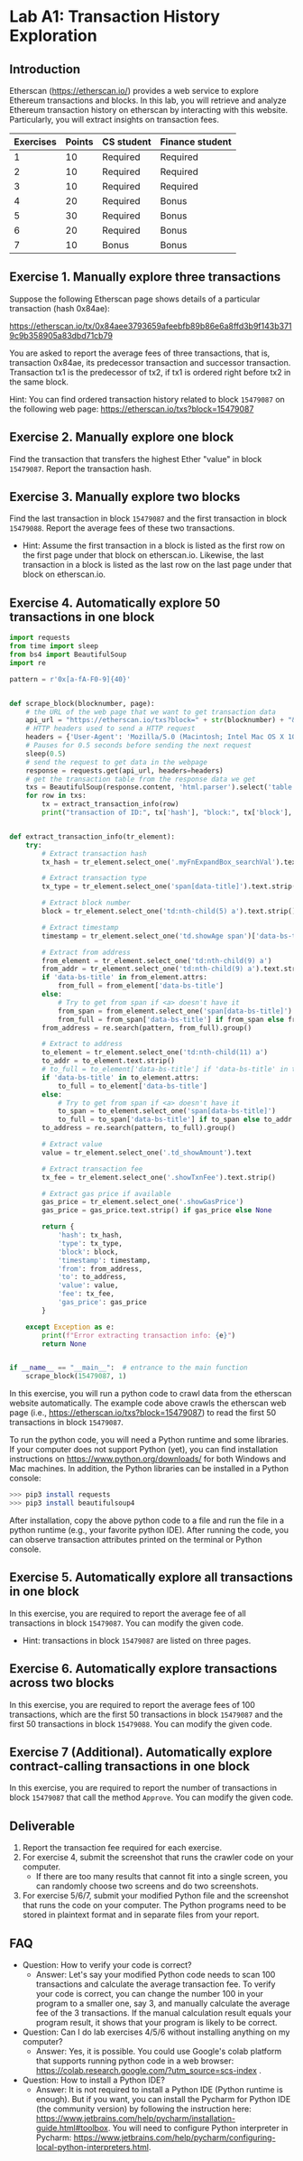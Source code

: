 Lab A1: Transaction History Exploration
===

Introduction
---

Etherscan (https://etherscan.io/) provides a web service to explore Ethereum transactions and blocks. In this lab, you will retrieve and analyze Ethereum transaction history on etherscan by interacting with this website. Particularly, you will extract insights on transaction fees.

| Exercises | Points | CS student | Finance student
| --- | --- | --- | --- |
|  1  | 10 |  Required | Required |
|  2  | 10 | Required | Required |
|  3  | 10 | Required | Required |
|  4  | 20 | Required | Bonus |
|  5  | 30 | Required | Bonus |
|  6  | 20 | Required | Bonus |
|  7  | 10 | Bonus | Bonus |

Exercise 1. Manually explore three transactions
---

Suppose the following Etherscan page shows details of a particular transaction (hash 0x84ae):

https://etherscan.io/tx/0x84aee3793659afeebfb89b86e6a8ffd3b9f143b3719c9b358905a83dbd71cb79

You are asked to report the average fees of three transactions, that is, transaction 0x84ae, its predecessor transaction and successor transaction. Transaction tx1 is the predecessor of tx2, if tx1 is ordered right before tx2 in the same block.

Hint: You can find ordered transaction history related to block `15479087` on the following web page: https://etherscan.io/txs?block=15479087

Exercise 2. Manually explore one block
---

Find the transaction that transfers the highest Ether "value" in block `15479087`. Report the transaction hash. 

Exercise 3. Manually explore two blocks
---

Find the last transaction in block `15479087` and the first transaction in block `15479088`. Report the average fees of these two transactions.

- Hint: Assume the first transaction in a block is listed as the first row on the first page under that block on etherscan.io. Likewise, the last transaction in a block is listed as the last row on the last page under that block on etherscan.io.

Exercise 4. Automatically explore 50 transactions in one block
---

```python
import requests
from time import sleep
from bs4 import BeautifulSoup
import re

pattern = r'0x[a-fA-F0-9]{40}'


def scrape_block(blocknumber, page):
    # the URL of the web page that we want to get transaction data
    api_url = "https://etherscan.io/txs?block=" + str(blocknumber) + "&p=" + str(page)
    # HTTP headers used to send a HTTP request
    headers = {'User-Agent': 'Mozilla/5.0 (Macintosh; Intel Mac OS X 10.15; rv:72.0) Gecko/20100101 Firefox/72.0'}
    # Pauses for 0.5 seconds before sending the next request
    sleep(0.5)
    # send the request to get data in the webpage
    response = requests.get(api_url, headers=headers)
    # get the transaction table from the response data we get
    txs = BeautifulSoup(response.content, 'html.parser').select('table.table-hover tbody tr')
    for row in txs:
        tx = extract_transaction_info(row)
        print("transaction of ID:", tx['hash'], "block:", tx['block'], "from address", tx['from'], "toaddress", tx['to'], "transaction fee", tx['fee'])


def extract_transaction_info(tr_element):
    try:
        # Extract transaction hash
        tx_hash = tr_element.select_one('.myFnExpandBox_searchVal').text.strip()

        # Extract transaction type
        tx_type = tr_element.select_one('span[data-title]').text.strip()

        # Extract block number
        block = tr_element.select_one('td:nth-child(5) a').text.strip()

        # Extract timestamp
        timestamp = tr_element.select_one('td.showAge span')['data-bs-title']

        # Extract from address
        from_element = tr_element.select_one('td:nth-child(9) a')
        from_addr = tr_element.select_one('td:nth-child(9) a').text.strip()
        if 'data-bs-title' in from_element.attrs:
            from_full = from_element['data-bs-title']
        else:
            # Try to get from span if <a> doesn't have it
            from_span = from_element.select_one('span[data-bs-title]')
            from_full = from_span['data-bs-title'] if from_span else from_addr
        from_address = re.search(pattern, from_full).group()

        # Extract to address
        to_element = tr_element.select_one('td:nth-child(11) a')
        to_addr = to_element.text.strip()
        # to_full = to_element['data-bs-title'] if 'data-bs-title' in to_element.attrs else to_addr
        if 'data-bs-title' in to_element.attrs:
            to_full = to_element['data-bs-title']
        else:
            # Try to get from span if <a> doesn't have it
            to_span = to_element.select_one('span[data-bs-title]')
            to_full = to_span['data-bs-title'] if to_span else to_addr
        to_address = re.search(pattern, to_full).group()

        # Extract value
        value = tr_element.select_one('.td_showAmount').text

        # Extract transaction fee
        tx_fee = tr_element.select_one('.showTxnFee').text.strip()

        # Extract gas price if available
        gas_price = tr_element.select_one('.showGasPrice')
        gas_price = gas_price.text.strip() if gas_price else None

        return {
            'hash': tx_hash,
            'type': tx_type,
            'block': block,
            'timestamp': timestamp,
            'from': from_address,
            'to': to_address,
            'value': value,
            'fee': tx_fee,
            'gas_price': gas_price
        }

    except Exception as e:
        print(f"Error extracting transaction info: {e}")
        return None


if __name__ == "__main__":  # entrance to the main function
    scrape_block(15479087, 1)
```

In this exercise, you will run a python code to crawl data from the etherscan website automatically. The example code above crawls the etherscan web page  (i.e., https://etherscan.io/txs?block=15479087) to read the first 50 transactions in block `15479087`.

To run the python code, you will need a Python runtime and some libraries. If your computer does not support Python (yet), you can find installation instructions on
https://www.python.org/downloads/ for both Windows and Mac machines. In addition, the Python libraries can be installed in a Python console: 

```bash
>>> pip3 install requests
>>> pip3 install beautifulsoup4
```

After installation, copy the above python code to a file and run the file in a python runtime (e.g., your favorite python IDE). After running the code, you can observe transaction attributes printed on the terminal or Python console.

Exercise 5. Automatically explore all transactions in one block
---

In this exercise, you are required to report the average fee of all transactions in block `15479087`. You can modify the given code.

- Hint: transactions in block `15479087` are listed on three pages.

Exercise 6. Automatically explore transactions across two blocks
---

In this exercise, you are required to report the average fees of 100 transactions, which are the first 50 transactions in block `15479087` and the first 50 transactions in block `15479088`. You can modify the given code.

Exercise 7 (Additional). Automatically explore contract-calling transactions in one block
---

In this exercise, you are required to report the number of transactions in block `15479087` that call the method `Approve`. You can modify the given code.

Deliverable
---

1. Report the transaction fee required for each exercise.
2. For exercise 4, submit the screenshot that runs the crawler code on your computer.
    - If there are too many results that cannot fit into a single screen, you can randomly choose two screens and do two screenshots. 
3. For exercise 5/6/7, submit your modified Python file and the screenshot that runs the code on your computer. The Python programs need to be stored in plaintext format and in separate files from your report. 

FAQ
---

- Question: How to verify your code is correct?
    - Answer: Let's say your modified Python code needs to scan 100 transactions and calculate the average transaction fee. To verify your code is correct, you can change the number 100 in your program to a smaller one, say 3, and manually calculate the average fee of the 3 transactions. If the manual calculation result equals your program result, it shows that your program is likely to be correct.
- Question: Can I do lab exercises 4/5/6 without installing anything on my computer?
    - Answer: Yes, it is possible. You could use Google's colab platform that supports running python code in a web browser:  https://colab.research.google.com/?utm_source=scs-index .
- Question: How to install a Python IDE?
    - Answer: It is not required to install a Python IDE (Python runtime is enough). But if you want, you can install the Pycharm for Python IDE (the community version) by following the instruction here: https://www.jetbrains.com/help/pycharm/installation-guide.html#toolbox. You will need to configure Python interpreter in Pycharm: https://www.jetbrains.com/help/pycharm/configuring-local-python-interpreters.html.

